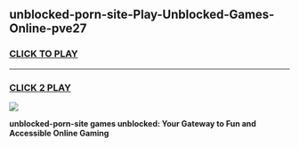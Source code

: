 
## unblocked-porn-site-Play-Unblocked-Games-Online-pve27
<h3>
<a href="https://premium76.site?title=unblocked-porn-site&ref=25A">CLICK TO PLAY</a></h3>
<hr>

<h3>
<a href="https://premium76.site?title=unblocked-porn-site&ref=25A">CLICK 2 PLAY</a>
  
</h3>

<a href="https://premium76.site?title=unblocked-porn-site&ref=25A"><img src="https://clearcache.store/games.png"></a>


**unblocked-porn-site games unblocked: Your Gateway to Fun and Accessible Online Gaming**
